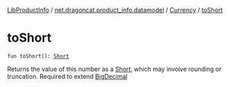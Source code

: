 [LibProductInfo](../../index.md) / [net.dragoncat.product_info.datamodel](../index.md) / [Currency](index.md) / [toShort](./to-short.md)

# toShort

`fun toShort(): `[`Short`](https://kotlinlang.org/api/latest/jvm/stdlib/kotlin/-short/index.html)

Returns the value of this number as a [Short](https://kotlinlang.org/api/latest/jvm/stdlib/kotlin/-short/index.html), which may involve rounding or truncation.
Required to extend [BigDecimal](https://docs.oracle.com/javase/6/docs/api/java/math/BigDecimal.html)

